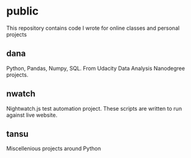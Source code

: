 # public
This repository contains code I wrote for online classes and personal projects

## dana
Python, Pandas, Numpy, SQL. From Udacity Data Analysis Nanodegree projects.

## nwatch
Nightwatch.js test automation project. These scripts are written to run against live website.

## tansu
Miscellenious projects around Python
